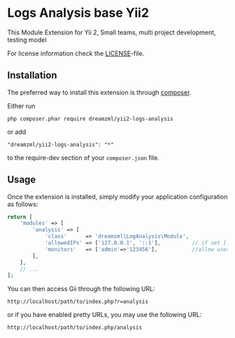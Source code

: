 Logs Analysis base Yii2 
========================

This Module Extension for Yii 2, Small teams, multi project development, testing model

For license information check the [LICENSE](LICENSE.md)-file.


Installation
------------

The preferred way to install this extension is through [composer](http://getcomposer.org/download/).

Either run

```
php composer.phar require dreamzml/yii2-logs-analysis
```

or add

```
"dreamzml/yii2-logs-analysis": "*"
```

to the require-dev section of your `composer.json` file.


Usage
-----

Once the extension is installed, simply modify your application configuration as follows:

```php
return [
    'modules' => [
        'analysis' => [
            'class'      => 'dreamzml\LogAnalysis\Module',
            'allowedIPs' => ['127.0.0.1', '::1'],          // if set ['*'] allow all ip
            'monitors'   => ['admin'=>'123456'],           //allow users, if set * allow all user
        ],
    ],
    // ...
];
```

You can then access Gii through the following URL:

```
http://localhost/path/to/index.php?r=analysis
```

or if you have enabled pretty URLs, you may use the following URL:

```
http://localhost/path/to/index.php/analysis
```
